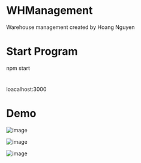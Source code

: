 # WHManagement
Warehouse management created by Hoang Nguyen
# Start Program

npm start
# 
loacalhost:3000

# Demo
![image](https://github.com/user-attachments/assets/efb2a1d9-7fc8-4a28-86fb-b5c571ddeab5)

![image](https://github.com/user-attachments/assets/16ea11c7-9c7c-4179-807f-6de136282c35)

![image](https://github.com/user-attachments/assets/215f8c6e-8875-41aa-a81d-b74d61a02b32)


